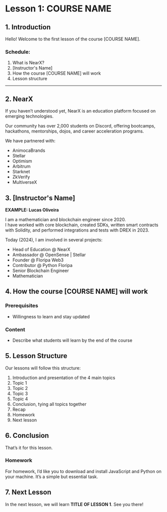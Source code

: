 # Lesson 1: **COURSE NAME**

## 1. Introduction

Hello! Welcome to the first lesson of the course [COURSE NAME].

### Schedule:

1. What is NearX?
2. [Instructor's Name]
3. How the course [COURSE NAME] will work
4. Lesson structure

---

## 2. NearX

If you haven’t understood yet, NearX is an education platform focused on emerging technologies.

Our community has over 2,000 students on Discord, offering bootcamps, hackathons, mentorships, dojos, and career acceleration programs.

We have partnered with:

- AnimocaBrands  
- Stellar  
- Optimism  
- Arbitrum  
- Starknet  
- ZkVerify  
- MultiverseX  

## 3. [Instructor's Name]

<DESCRIBE YOUR PROFESSIONAL CAREER>

**EXAMPLE: Lucas Oliveira**

I am a mathematician and blockchain engineer since 2020.  
I have worked with core blockchain, created SDKs, written smart contracts with Solidity, and performed integrations and tests with DREX in 2023.

Today (2024), I am involved in several projects:

- Head of Education @ NearX  
- Ambassador @ OpenSense | Stellar  
- Founder @ Floripa Web3  
- Contributor @ Python Floripa  
- Senior Blockchain Engineer  
- Mathematician  

## 4. How the course [COURSE NAME] will work

### Prerequisites  

- Willingness to learn and stay updated  

### Content  

- Describe what students will learn by the end of the course  

## 5. Lesson Structure

Our lessons will follow this structure:

1. Introduction and presentation of the 4 main topics  
2. Topic 1  
3. Topic 2  
4. Topic 3  
5. Topic 4  
6. Conclusion, tying all topics together  
7. Recap  
8. Homework  
9. Next lesson  

## 6. Conclusion

That’s it for this lesson.  

### Homework  

For homework, I’d like you to download and install JavaScript and Python on your machine. It’s a simple but essential task.  

## 7. Next Lesson  

In the next lesson, we will learn **TITLE OF LESSON 1**. See you there!  